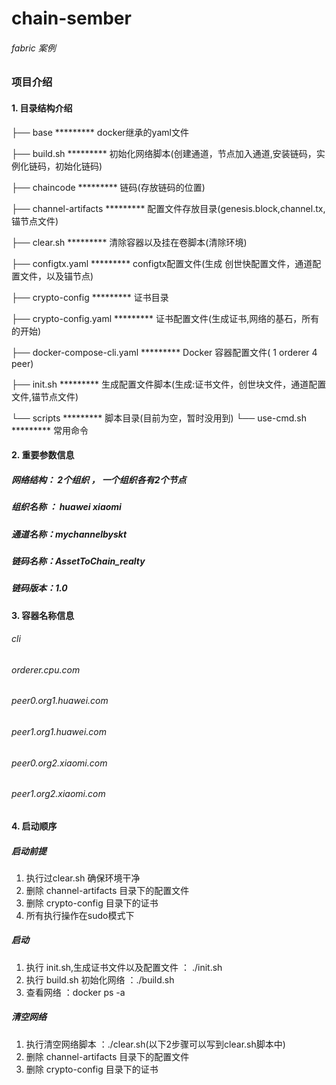 # chain-sember
###### fabric 案例


### 项目介绍

#### 1.  目录结构介绍

├── base ********* docker继承的yaml文件

├── build.sh ********* 初始化网络脚本(创建通道，节点加入通道,安装链码，实例化链码，初始化链码)

├── chaincode ********* 链码(存放链码的位置)

├── channel-artifacts ********* 配置文件存放目录(genesis.block,channel.tx,锚节点文件)

├── clear.sh ********* 清除容器以及挂在卷脚本(清除环境)

├── configtx.yaml ********* configtx配置文件(生成 创世快配置文件，通道配置文件，以及锚节点)

├── crypto-config ********* 证书目录

├── crypto-config.yaml ********* 证书配置文件(生成证书,网络的基石，所有的开始)

├── docker-compose-cli.yaml ********* Docker 容器配置文件( 1 orderer 4 peer)

├── init.sh ********* 生成配置文件脚本(生成:证书文件，创世块文件，通道配置文件,锚节点文件)

└── scripts ********* 脚本目录(目前为空，暂时没用到)
└── use-cmd.sh ********* 常用命令


#### 2.  重要参数信息

##### 网络结构： 2个组织 ， 一个组织各有2个节点
##### 组织名称 ： huawei xiaomi
##### 通道名称：mychannelbyskt
##### 链码名称：AssetToChain_realty
##### 链码版本：1.0

#### 3. 容器名称信息

###### cli
###### orderer.cpu.com
###### peer0.org1.huawei.com
###### peer1.org1.huawei.com
###### peer0.org2.xiaomi.com
###### peer1.org2.xiaomi.com
 
 

#### 4. 启动顺序 

##### 启动前提
1. 执行过clear.sh 确保环境干净
2. 删除  channel-artifacts 目录下的配置文件
3. 删除  crypto-config 目录下的证书
4. 所有执行操作在sudo模式下 

##### 启动

1.  执行 init.sh,生成证书文件以及配置文件 ： ./init.sh
2.  执行 build.sh 初始化网络 ：./build.sh
3.  查看网络 ：docker ps -a

##### 清空网络

1. 执行清空网络脚本 ：./clear.sh(以下2步骤可以写到clear.sh脚本中)
2. 删除  channel-artifacts 目录下的配置文件
3. 删除  crypto-config 目录下的证书
